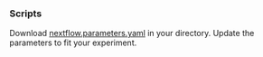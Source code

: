### Scripts

Download [nextflow.parameters.yaml](https://github.com/NCI-RBL/Dockers/blob/main/workflows/iCLIP_V3/nextflow.parameters.yaml) in your directory. Update the parameters to fit your experiment.


